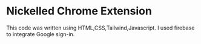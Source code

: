 # Nickelled Chrome Extension

This code was written using HTML,CSS,Tailwind,Javascript. I used firebase to integrate Google sign-in.
